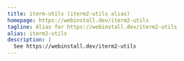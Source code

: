 ```yaml
---
title: iterm-utils (iterm2-utils alias)
homepage: https://webinstall.dev/iterm2-utils
tagline: Alias for https://webinstall.dev/iterm2-utils
alias: iterm2-utils
description: |
  See https://webinstall.dev/iterm2-utils
---
```

